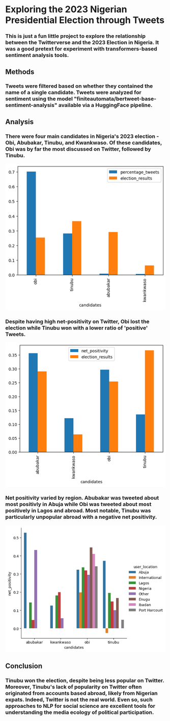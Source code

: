 # Exploring the 2023 Nigerian Presidential Election through Tweets

### This is just a fun little project to explore the relationship between the Twitterverse and the 2023 Election in Nigeria. It was a good pretext for experiment with transformers-based sentiment analysis tools.

## Methods

### Tweets were filtered based on whether they contained the name of a single candidate. Tweets were analyzed for sentiment using the model "finiteautomata/bertweet-base-sentiment-analysis" available via a HuggingFace pipeline.

## Analysis

### There were four main candidates in Nigeria's 2023 election - Obi, Abubakar, Tinubu, and Kwankwaso. Of these candidates, Obi was by far the most discussed on Twitter, followed by Tinubu.

![alt text](https://github.com/s-cafferty-nlp/NigerianElections2023/blob/main/data/counts.png)

### Despite having high net-positivity on Twitter, Obi lost the election while Tinubu won with a lower ratio of 'positive' Tweets.

![alt text](https://github.com/s-cafferty-nlp/NigerianElections2023/blob/main/data/net_positivity.png)

### Net positivity varied by region. Abubakar was tweeted about most positivly in Abuja while Obi was tweeted about most positively in Lagos and abroad. Most notable, Tinubu was particularly unpopular abroad with a negative net positivity.

![alt text](https://github.com/s-cafferty-nlp/NigerianElections2023/blob/main/data/location.png)

## Conclusion

### Tinubu won the election, despite being less popular on Twitter. Moreover, Tinubu's lack of popularity on Twitter often originated from accounts based abroad, likely from Nigerian expats. Indeed, Twitter is not the real world. Even so, such approaches to NLP for social science are excellent tools for understanding the media ecology of political participation.
